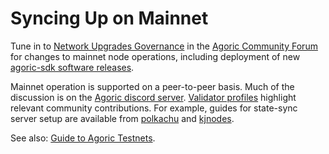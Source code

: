 # Syncing Up on Mainnet

Tune in to [Network Upgrades Governance](https://community.agoric.com/c/governance/network-upgrades/15) in the [Agoric Community Forum](https://community.agoric.com/) for changes to mainnet node operations, including deployment of
new [agoric-sdk software releases](https://github.com/Agoric/agoric-sdk/releases).

Mainnet operation is supported on a peer-to-peer basis. Much of the discussion is on the [Agoric discord server](https://agoric.com/discord).
[Validator profiles](https://community.agoric.com/c/validators/validator-profiles/24)
highlight relevant community contributions. For example, guides
for state-sync server setup are available from
[polkachu](https://github.com/Agoric/validator-profiles/tree/main/polkachu.com) and
[kjnodes](https://community.agoric.com/t/validator-profile-kjnodes/314).

See also: [Guide to Agoric Testnets](https://community.agoric.com/t/guide-to-agoric-testnets/515).
